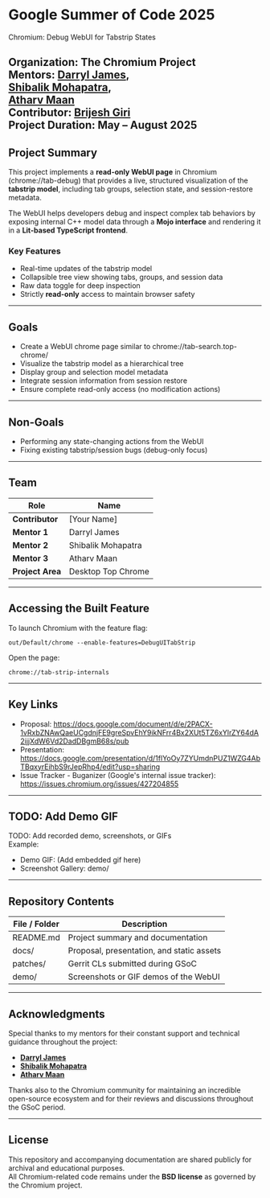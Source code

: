 # Google Summer of Code 2025 

Chromium: Debug WebUI for Tabstrip States

Organization: The Chromium Project  
Mentors: 
[Darryl James](https://chromium-review.googlesource.com/q/owner:dljames@chromium.org),  
[Shibalik Mohapatra](https://chromium-review.googlesource.com/q/owner:shibalik@chromium.org),  
[Atharv Maan](https://chromium-review.googlesource.com/q/owner:atharvmaan@chromium.org)  
Contributor:
[Brijesh Giri](https://chromium-review.googlesource.com/q/owner:brijeshvgiri@gmail.com)  
Project Duration: May – August 2025
---

## Project Summary

This project implements a **read-only WebUI page** in Chromium (chrome://tab-debug) that provides a live, structured visualization of the **tabstrip model**, including tab groups, selection state, and session-restore metadata.

The WebUI helps developers debug and inspect complex tab behaviors by exposing internal C++ model data through a **Mojo interface** and rendering it in a **Lit-based TypeScript frontend**.

### Key Features
- Real-time updates of the tabstrip model  
- Collapsible tree view showing tabs, groups, and session data  
- Raw data toggle for deep inspection  
- Strictly **read-only** access to maintain browser safety

---

## Goals

- Create a WebUI chrome page similar to chrome://tab-search.top-chrome/  
- Visualize the tabstrip model as a hierarchical tree  
- Display group and selection model metadata  
- Integrate session information from session restore  
- Ensure complete read-only access (no modification actions)

---

## Non-Goals

- Performing any state-changing actions from the WebUI  
- Fixing existing tabstrip/session bugs (debug-only focus)

---

## Team

| Role | Name |
|------|------|
| **Contributor** | [Your Name] |
| **Mentor 1** | Darryl James |
| **Mentor 2** | Shibalik Mohapatra |
| **Mentor 3** | Atharv Maan |
| **Project Area** | Desktop Top Chrome |

---

## Accessing the Built Feature

To launch Chromium with the feature flag:

    out/Default/chrome --enable-features=DebugUITabStrip

Open the page:

    chrome://tab-strip-internals

---

## Key Links

- Proposal: https://docs.google.com/document/d/e/2PACX-1vRxbZNAwQaeUCgdnjFE9greSpvEhY9ikNFrr4Bx2XUt5TZ6xYlrZY64dA2ijjXdW6Vd2DadDBgmB68s/pub  
- Presentation: https://docs.google.com/presentation/d/1flYoOy7ZYUmdnPUZ1WZG4AbTBqxyrEihbS9rJepRhp4/edit?usp=sharing
- Issue Tracker - Buganizer (Google's internal issue tracker): https://issues.chromium.org/issues/427204855

---

## TODO: Add Demo GIF

TODO: Add recorded demo, screenshots, or GIFs  
Example:

- Demo GIF: (Add embedded gif here) 
- Screenshot Gallery: demo/

---

## Repository Contents

| File / Folder | Description |
|---------------|-------------|
| README.md | Project summary and documentation |
| docs/ | Proposal, presentation, and static assets |
| patches/ | Gerrit CLs submitted during GSoC |
| demo/ | Screenshots or GIF demos of the WebUI |

---

## Acknowledgments

Special thanks to my mentors for their constant support and technical guidance throughout the project:

- **[Darryl James](https://chromium-review.googlesource.com/q/owner:darryljames%2540chromium.org)**
- **[Shibalik Mohapatra](https://chromium-review.googlesource.com/q/owner:shibalik%2540chromium.org)**
- **[Atharv Maan](https://chromium-review.googlesource.com/q/owner:atharvmaan%2540chromium.org)**

Thanks also to the Chromium community for maintaining an incredible open-source ecosystem and for their reviews and discussions throughout the GSoC period.

---

## License

This repository and accompanying documentation are shared publicly for archival and educational purposes.  
All Chromium-related code remains under the **BSD license** as governed by the Chromium project.
